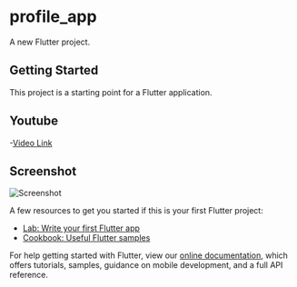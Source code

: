 # profile_app

A new Flutter project.

## Getting Started

This project is a starting point for a Flutter application.
## Youtube 
-[Video Link](https://youtu.be/zRP2mmQISng)

## Screenshot
![Screenshot](Web1920–1.png)



A few resources to get you started if this is your first Flutter project:

- [Lab: Write your first Flutter app](https://flutter.dev/docs/get-started/codelab)
- [Cookbook: Useful Flutter samples](https://flutter.dev/docs/cookbook)

For help getting started with Flutter, view our
[online documentation](https://flutter.dev/docs), which offers tutorials,
samples, guidance on mobile development, and a full API reference.
